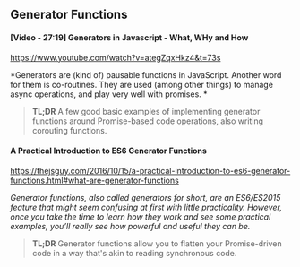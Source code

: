 ## Generator Functions

#### [Video - 27:19] Generators in Javascript - What, WHy and How

https://www.youtube.com/watch?v=ategZqxHkz4&t=73s

*Generators are (kind of) pausable functions in JavaScript. Another word for them is co-routines. They are used (among other things) to manage async operations, and play very well with promises. *

> **TL;DR** A few good basic examples of implementing generator functions around Promise-based code operations, also writing corouting functions.

#### A Practical Introduction to ES6 Generator Functions

https://thejsguy.com/2016/10/15/a-practical-introduction-to-es6-generator-functions.html#what-are-generator-functions

*Generator functions, also called generators for short, are an ES6/ES2015 feature that might seem confusing at first with little practicality. However, once you take the time to learn how they work and see some practical examples, you’ll really see how powerful and useful they can be.*

> **TL;DR** Generator functions allow you to flatten your Promise-driven code in a way that's akin to reading synchronous code.
